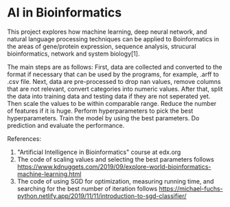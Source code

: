 # AI in Bioinformatics
This project explores how machine learning, deep neural network, and natural language processing techniques can be applied to Boinformatics in the areas of gene/protein expression, sequence analysis, strucural bioinformatics, network and system biology[1].

The main steps are as follows:
First, data are collected and converted to the format if necessary that can be used by the programs, for example, .arff to .csv file.
Next, data are pre-processed to drop nan values, remove columns that are not relevant, convert categories into numeric values.
After that, split the data into training data and testing data if they are not seperated yet. Then scale the values to be within comparable range.
Reduce the number of features if it is huge.
Perform hyperparameters to pick the best hyperparameters.
Train the model by using the best parameters.
Do prediction and evaluate the performance.

References:
1. "Artificial Intelligence in Bioinformatics" course at edx.org
2. The code of scaling values and selecting the best parameters follows https://www.kdnuggets.com/2019/09/explore-world-bioinformatics-machine-learning.html
3. The code of using SGD for optimization, measuring running time, and searching for the best number of iteration follows https://michael-fuchs-python.netlify.app/2019/11/11/introduction-to-sgd-classifier/
